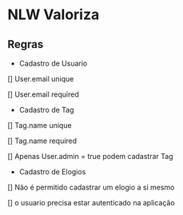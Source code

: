 # NLW Valoriza


## Regras

- Cadastro de Usuario

[] User.email unique

[] User.email required

- Cadastro de Tag

[] Tag.name unique

[] Tag.name required

[] Apenas User.admin = true podem cadastrar Tag

- Cadastro de Elogios

[] Não é permitido cadastrar um elogio a si mesmo

[] o usuario precisa estar autenticado na aplicação